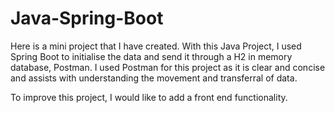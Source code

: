 # Java-Spring-Boot
Here is a mini project that I have created. With this Java Project, I used Spring Boot to initialise the data and send it through a H2 in memory database, Postman.
I used Postman for this project as it is clear and concise and assists with understanding the movement and transferral of data.

To improve this project, I would like to add a front end functionality.


